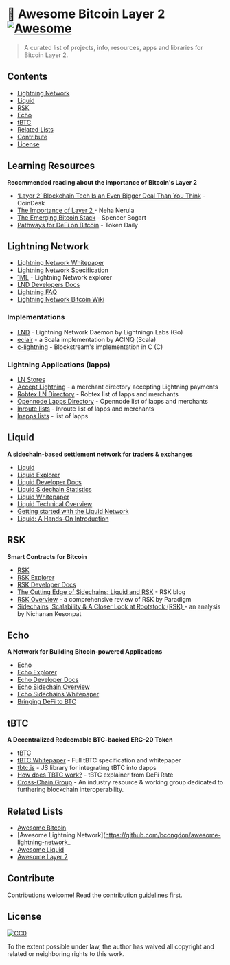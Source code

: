 # :sparkler: Awesome Bitcoin Layer 2 [![Awesome](https://awesome.re/badge.svg)](https://awesome.re)

> A curated list of projects, info, resources, apps and libraries for Bitcoin Layer 2.

## Contents

- [Lightning Network](#lightning-network)
- [Liquid](#liquid)
- [RSK](#RSK)
- [Echo](#echo)
- [tBTC](#tbtc)
- [Related Lists](#related-lists)
- [Contribute](#contributed)
- [License](#license)


## Learning Resources
**Recommended reading about the importance of Bitcoin's Layer 2**

- [‘Layer 2’ Blockchain Tech Is an Even Bigger Deal Than You Think](https://www.coindesk.com/layer-2-blockchain-tech-even-bigger-deal-think) - CoinDesk
- [The Importance of Layer 2
](https://medium.com/mit-media-lab-digital-currency-initiative/the-importance-of-layer-2-105189f72102) - Neha Nerula
- [The Emerging Bitcoin Stack](https://medium.com/blockchain-capital-blog/lightning-is-only-the-beginning-the-emerging-bitcoin-stack-fb6d4aefb664) - Spencer Bogart
- [Pathways for DeFi on Bitcoin](https://medium.com/tokendaily/pathways-for-defi-on-bitcoin-a68563c4c95) - Token Daily

## Lightning Network
- [Lightning Network Whitepaper](https://lightning.network/lightning-network-paper.pdf)
- [Lightning Network Specification](https://github.com/lightningnetwork/lightning-rfc)
- [1ML](https://1ml.com/) - Lightning Network explorer
- [LND Developers Docs](http://dev.lightning.community/)
- [Lightning FAQ](https://medium.com/@AudunGulbrands1/lightning-faq-67bd2b957d70)
- [Lightning Network Bitcoin Wiki](https://en.bitcoin.it/wiki/Lightning_Network)

### Implementations
- [LND](https://github.com/lightningnetwork/lnd) - Lightning Network Daemon by Lightningn Labs (Go)
- [eclair](https://github.com/ACINQ/eclair) - a Scala implementation by ACINQ (Scala)
- [c-lightning](https://github.com/ElementsProject/lightning) - Blockstream's implementation in C (C)

### Lightning Applications (lapps)
- [LN Stores](http://lightningnetworkstores.com/)
- [Accept Lightning](https://acceptlightning.com/) - a merchant directory accepting Lightning payments
- [Robtex LN Directory](https://www.robtex.com/directory/lightning/) - Robtex list of lapps and merchants
- [Opennode Lapps Directory](https://lightninglist.co/) - Opennode list of lapps and merchants
- [lnroute lists](https://lnroute.com/) - lnroute list of lapps and merchants
- [lnapps lists](https://lnapps.info/) - list of lapps

## Liquid
**A sidechain-based settlement network for traders & exchanges**
- [Liquid](https://liquid.net/)
- [Liquid Explorer](https://blockstream.info/liquid/)
- [Liquid Developer Docs](https://docs.blockstream.com/liquid/developer-guide/developer-guide-index.html)
- [Liquid Sidechain Statistics](https://liquid.horse/)
- [Liquid Whitepaper](https://blockstream.com/assets/downloads/strong-federations.pdf)
- [Liquid Technical Overview](https://docs.blockstream.com/liquid/technical_overview.html)
- [Getting started with the Liquid Network](https://hackernoon.com/getting-started-with-the-liquid-network-c87e2cb5996b)
- [Liquid: A Hands-On Introduction](https://docsend.com/view/gdxtzsz)

## RSK
**Smart Contracts for Bitcoin**
- [RSK](https://www.rsk.co/)
- [RSK Explorer](https://explorer.rsk.co/)
- [RSK Developer Docs](https://developers.rsk.co/quick-start/step1-install-rsk-local-node/)
- [The Cutting Edge of Sidechains: Liquid and RSK](https://blog.rsk.co/noticia/the-cutting-edge-of-sidechains-liquid-and-rsk/) - RSK blog
- [RSK Overview](https://medium.com/paradigm-fund/rsk-btcs-second-layer-with-merge-mining-and-ethereum-sc-compatibility-5f6f15a3ab02) - a comprehensive review of RSK by Paradigm
- [Sidechains, Scalability & A Closer Look at Rootstock (RSK)
](https://www.nichanank.com/blog/2018/8/26/sidechains-scalability-a-closer-look-at-rootstock-rsk) - an analysis by Nichanan Kesonpat

## Echo
**A Network for Building Bitcoin-powered Applications**
- [Echo](https://echo.org)
- [Echo Explorer](https://explorer.echo.org/)
- [Echo Developer Docs](https://docs.echo.org/)
- [Echo Sidechain Overview](https://docs.echo.org/technologies/sidechains)
- [Echo Sidechains Whitepaper](https://github.com/echoprotocol/echowiki/blob/master/.gitbook/assets/echo-sidechains-whitepaper.pdf)
- [Bringing DeFi to BTC](https://echo.ghost.io/bringing-defitobtc/)

## tBTC
**A Decentralized Redeemable BTC-backed ERC-20 Token**
- [tBTC](https://tbtc.network/)
- [tBTC Whitepaper](http://docs.keep.network/tbtc/index.pdf) - Full tBTC specification and whitepaper
- [tbtc.js](https://tbtc.network/news/2020-02-14-announcing-tbtc-js) - JS library for integrating tBTC into dapps
- [How does TBTC work?](https://defirate.com/tbtc/) - tBTC explainer from DeFi Rate
- [Cross-Chain Group](https://www.crosschain.group/) - An industry resource & working group dedicated to furthering blockchain interoperability.

## Related Lists

- [Awesome Bitcoin](https://github.com/igorbarinov/awesome-bitcoin#readme)
- [Awesome Lightning Network](https://github.com/bcongdon/awesome-lightning-network_
- [Awesome Liquid](https://github.com/valerio-vaccaro/awesome-liquid)
- [Awesome Layer 2](https://github.com/Awesome-Layer-2/awesome-layer-2)


## Contribute

Contributions welcome! Read the [contribution guidelines](contributing.md) first.


## License

[![CC0](https://mirrors.creativecommons.org/presskit/buttons/88x31/svg/cc-zero.svg)](https://creativecommons.org/publicdomain/zero/1.0)

To the extent possible under law, the author has waived all copyright and related or neighboring rights to this work.
